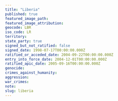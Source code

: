 ```yaml
---
title: "Liberia"
published: true
featured_image_path:
featured_image_attribution:
geocode: LBR
iso_code: LR
territory:
state_party: true
signed_but_not_ratified: false
signed_date: 1998-07-17T00:00:00.000Z
ratified_or_acceded_date: 2004-09-22T00:00:00.000Z
entry_into_force_date: 2004-12-01T00:00:00.000Z
ratified_apic_date: 2005-09-16T00:00:00.000Z
genocide:
crimes_against_humanity:
aggression:
war_crimes:
note:
slug: liberia
---
```

